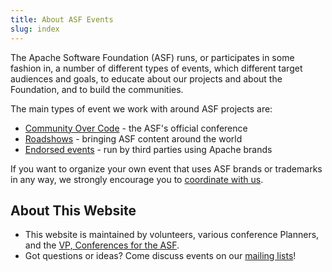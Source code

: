 ```yaml
---
title: About ASF Events
slug: index
---
```


The Apache Software Foundation (ASF) runs, or participates in some fashion in,
a number of different types of events, which different target audiences and goals, to educate about our
projects and about the Foundation, and to build the communities.

The main types of event we work with around ASF projects are:

  - [Community Over Code](/about/apachecon/index.html) - the ASF's official conference
  - [Roadshows](/about/roadshow.html) - bringing ASF content around the world
  - [Endorsed events](/about/endorsed.html) - run by third parties using Apache brands

If you want to organize your own event that uses ASF brands or trademarks in any way, we strongly encourage you to
[coordinate with us](/organize/index.html).


## About This Website

 - This website is maintained by volunteers, various conference Planners, and the [VP, Conferences for the ASF](//whimsy.apache.org/foundation/orgchart/vp-concom).
 - Got questions or ideas? Come discuss events on our [mailing
   lists](https://events.apache.org/involved/mailing-lists.html)!
